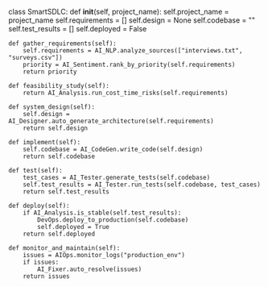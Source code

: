 class SmartSDLC:
    def __init__(self, project_name):
        self.project_name = project_name
        self.requirements = []
        self.design = None
        self.codebase = ""
        self.test_results = []
        self.deployed = False

    def gather_requirements(self):
        self.requirements = AI_NLP.analyze_sources(["interviews.txt", "surveys.csv"])
        priority = AI_Sentiment.rank_by_priority(self.requirements)
        return priority

    def feasibility_study(self):
        return AI_Analysis.run_cost_time_risks(self.requirements)

    def system_design(self):
        self.design = AI_Designer.auto_generate_architecture(self.requirements)
        return self.design

    def implement(self):
        self.codebase = AI_CodeGen.write_code(self.design)
        return self.codebase

    def test(self):
        test_cases = AI_Tester.generate_tests(self.codebase)
        self.test_results = AI_Tester.run_tests(self.codebase, test_cases)
        return self.test_results

    def deploy(self):
        if AI_Analysis.is_stable(self.test_results):
            DevOps.deploy_to_production(self.codebase)
            self.deployed = True
        return self.deployed

    def monitor_and_maintain(self):
        issues = AIOps.monitor_logs("production_env")
        if issues:
            AI_Fixer.auto_resolve(issues)
        return issues
